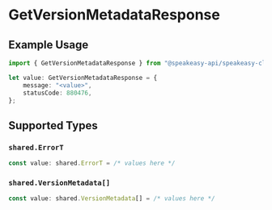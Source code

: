 # GetVersionMetadataResponse

## Example Usage

```typescript
import { GetVersionMetadataResponse } from "@speakeasy-api/speakeasy-client-sdk-typescript/sdk/models/operations";

let value: GetVersionMetadataResponse = {
    message: "<value>",
    statusCode: 880476,
};
```

## Supported Types

### `shared.ErrorT`

```typescript
const value: shared.ErrorT = /* values here */
```

### `shared.VersionMetadata[]`

```typescript
const value: shared.VersionMetadata[] = /* values here */
```

